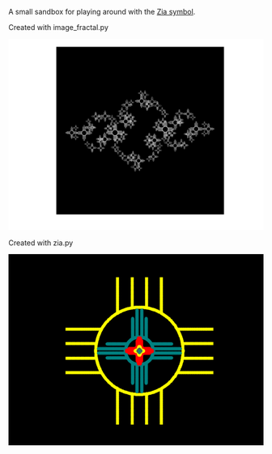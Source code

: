 A small sandbox for playing around with the [Zia symbol](https://en.wikipedia.org/wiki/Zia_people#Zia_symbol).

Created with image_fractal.py
<p align="center">
<img src="/juliaziafract.png">
</p>

Created with zia.py
<p align="center">
<img src="/infzia.gif">
</p>
